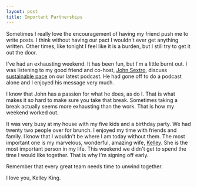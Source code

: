 ```yaml
---
layout: post
title: Important Partnerships
---
```


Sometimes I really love the encouragement of having my friend push me to
write posts. I think without having our pact I wouldn't ever get
anything written. Other times, like tonight I feel like it is a burden,
but I still try to get it out the door.

I've had an exhausting weekend. It has been fun, but I'm a little burnt
out. I was listening to my good friend and
co-host, [John
Sextro](http://twitter.com/johnsextro), discuss [sustainable
pace](http://www.thisagilelife.com/39/) on our latest podcast. He had
gone off to do a podcast alone and I enjoyed his message very much.

I know that John has a passion for what he does, as do I. That is what
makes it so hard to make sure you take that break. Sometimes taking a
break actually seems more exhausting than the work. That is how my weekend
worked out.

It was very busy at my house with my five kids and a
birthday party. We had twenty two people over for brunch. I enjoyed my
time with friends and family. I know that I wouldn't be where I am today
without them. The most important one is my marvelous, wonderful, amazing
wife, [Kelley](http://at-home-mommy.blogspot.com/). She is the most
important person in my life. This weekend we didn't get to spend the
time I would like together. That is why I'm signing off early.

Remember that every great team needs time to unwind together.

I love you, Kelley King.
